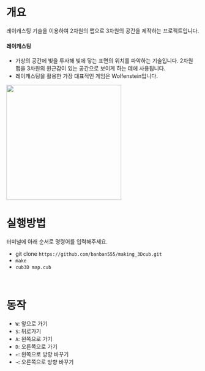 # 개요
레이캐스팅 기술을 이용하여 2차원의 맵으로 3차원의 공간을 제작하는 프로젝트입니다.
#### 레이캐스팅
- 가상의 공간에 빛을 투사해 빛에 닿는 표면의 위치를 파악하는 기술입니다. 2차원 맵을 3차원의 원근감이 있는 공간으로 보이게 하는 데에 사용됩니다. 
- 레이캐스팅을 활용한 가장 대표적인 게임은 Wolfenstein입니다.
<img src="https://user-images.githubusercontent.com/124651984/224881330-a4d5be32-205b-4071-a845-5a5f2b1b0337.png" width="300">
<br>

# 실행방법
터미널에 아래 순서로 명령어를 입력해주세요.
- git clone `https://github.com/banban555/making_3Dcub.git`
- `make`
- `cub3D map.cub`
<br>

# 동작
- `W`: 앞으로 가기
- `S`: 뒤로가기
- `A`: 왼쪽으로 가기
- `D`: 오른쪽으로 가기
- `←`: 왼쪽으로 방향 바꾸기
- `→`: 오른쪽으로 방향 바꾸기


